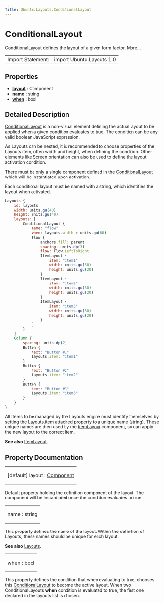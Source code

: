 ```yaml
---
Title: Ubuntu.Layouts.ConditionalLayout
---
```

        
ConditionalLayout
=================

<span class="subtitle"></span>
ConditionalLayout defines the layout of a given form factor. More...

|                   |                           |
|-------------------|---------------------------|
| Import Statement: | import Ubuntu.Layouts 1.0 |

<span id="properties"></span>
Properties
----------

-   ****[layout](#layout-prop)**** : Component
-   ****[name](#name-prop)**** : string
-   ****[when](#when-prop)**** : bool

<span id="details"></span>
Detailed Description
--------------------

[ConditionalLayout](index.html) is a non-visual element defining the actual layout to be applied when a given condition evaluates to true. The condition can be any valid boolean JavaScript expression.

As Layouts can be nested, it is recommended to choose properties of the Layouts item, often width and height, when defining the condition. Other elements like Screen orientation can also be used to define the layout activation condition.

There must be only a single component defined in the [ConditionalLayout](index.html) which will be instantiated upon activation.

Each conditional layout must be named with a string, which identifies the layout when activated.

``` qml
Layouts {
    id: layouts
    width: units.gu(40)
    height: units.gu(40)
    layouts: [
        ConditionalLayout {
            name: "flow"
            when: layouts.width > units.gu(60)
            Flow {
                anchors.fill: parent
                spacing: units.dp(3)
                flow: Flow.LeftToRight
                ItemLayout {
                    item: "item1"
                    width: units.gu(30)
                    height: units.gu(20)
                }
                ItemLayout {
                    item: "item2"
                    width: units.gu(30)
                    height: units.gu(20)
                }
                ItemLayout {
                    item: "item3"
                    width: units.gu(30)
                    height: units.gu(20)
                }
            }
        }
    ]
    Column {
        spacing: units.dp(2)
        Button {
            text: "Button #1"
            Layouts.item: "item1"
        }
        Button {
            text: "Button #2"
            Layouts.item: "item2"
        }
        Button {
            text: "Button #3"
            Layouts.item: "item3"
        }
    }
}
```

All Items to be managed by the Layouts engine must identify themselves by setting the Layouts.item attached property to a unique name (string). These unique names are then used by the [ItemLayout](../Ubuntu.Layouts.ItemLayout.md) component, so can apply the new layout to the correct Item.

**See also** [ItemLayout](../Ubuntu.Layouts.ItemLayout.md).

Property Documentation
----------------------

<table>
<colgroup>
<col width="100%" />
</colgroup>
<tbody>
<tr class="odd">
<td><p><span id="layout-prop"></span><span class="qmldefault">[default] </span><span class="name">layout</span> : <span class="type"><a href="../../sdk-14.10/QtQml.Component.md">Component</a></span></p></td>
</tr>
</tbody>
</table>

Default property holding the definition component of the layout. The component will be instantiated once the condition evaluates to true.

<table>
<colgroup>
<col width="100%" />
</colgroup>
<tbody>
<tr class="odd">
<td><p><span id="name-prop"></span><span class="name">name</span> : <span class="type">string</span></p></td>
</tr>
</tbody>
</table>

This property defines the name of the layout. Within the definition of Layouts, these names should be unique for each layout.

**See also** [Layouts](../Ubuntu.Layouts.Layouts.md).

<table>
<colgroup>
<col width="100%" />
</colgroup>
<tbody>
<tr class="odd">
<td><p><span id="when-prop"></span><span class="name">when</span> : <span class="type">bool</span></p></td>
</tr>
</tbody>
</table>

This property defines the condition that when evaluating to true, chooses this [ConditionalLayout](index.html) to become the active layout. When two ConditionalLayouts **when** condition is evaluated to true, the first one declared in the layouts list is chosen.

